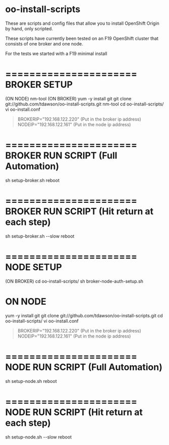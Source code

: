 oo-install-scripts
==================

These are scripts and config files that allow you to install 
OpenShift Origin by hand, only scripted.

These scripts have currently been tested on an F19 OpenShift cluster 
that consists of one broker and one node.

For the tests we started with a F19 minimal install

======================
BROKER SETUP 
======================
(ON NODE)
 nm-tool
(ON BROKER)
 yum -y install git
 git clone git://github.com/tdawson/oo-install-scripts.git
 nm-tool
 cd oo-install-scripts/
 vi oo-install.conf
 > BROKERIP="192.168.122.220" (Put in the broker ip address)
 > NODEIP="192.168.122.161" (Put in the node ip address)

======================
BROKER RUN SCRIPT 
(Full Automation)
======================
 sh setup-broker.sh
 reboot

======================
BROKER RUN SCRIPT 
(Hit return at each step)
======================
 sh setup-broker.sh --slow
 reboot

======================
NODE SETUP
======================
(ON BROKER)
cd oo-install-scripts/
sh broker-node-auth-setup.sh

# ON NODE
yum -y install git
git clone git://github.com/tdawson/oo-install-scripts.git
cd oo-install-scripts/
vi oo-install.conf
> BROKERIP="192.168.122.220" (Put in the broker ip address)
> NODEIP="192.168.122.161" (Put in the node ip address)

======================
NODE RUN SCRIPT 
(Full Automation)
======================
sh setup-node.sh
reboot

======================
NODE RUN SCRIPT 
(Hit return at each step)
======================
sh setup-node.sh --slow
reboot

